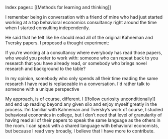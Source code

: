 Index pages:: [[Methods for learning and thinking]]

I remember being in conversation with a friend of mine who had just started working at a top behavioral economics consultancy right around the time when I started consulting independently.

He said that he felt like he should read all of the original Kahneman and Tversky papers. I proposed a thought experiment:

If you’re working at a consultancy where everybody has read those papers, who would you prefer to work with: someone who can repeat back to you research that you have already read, or somebody who brings novel research and background to the table?

In my opinion, somebody who only spends all their time reading the same research I have read is replaceable in a conversation. I'd rather talk to someone with a unique perspective

My approach, is of course, different. I [[follow curiosity unconditionally]] and end up reading beyond any given silo and enjoy myself greatly in the process. I’m familiar with Kahneman and Tversky’s work of course, I studied behavioral economics in college, but I don’t need that level of granularity of having read all of their papers to speak the same language as the others in the room. I can speak with a shared language with behavioral economists, but because I read very broadly, I believe that I have more to contribute.
